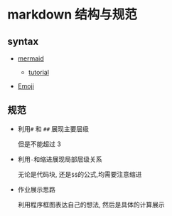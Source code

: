 # markdown 结构与规范

## syntax

- [mermaid](https://github.com/mermaid-js/mermaid)

  - [tutorial](https://mermaid-js.github.io/mermaid/#/)

- [Emoji](https://gist.github.com/rxaviers/7360908)
## 规范

- 利用`#` 和 `##` 展现主要层级

  但是不能超过 3

- 利用`-`和缩进展现局部层级关系

  无论是代码块, 还是`$$`的公式,均需要注意缩进

- 作业展示思路

  利用程序框图表达自己的想法, 然后是具体的计算展示
